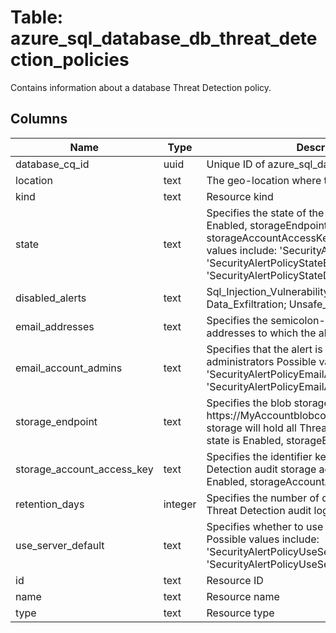 
# Table: azure_sql_database_db_threat_detection_policies
Contains information about a database Threat Detection policy.
## Columns
| Name        | Type           | Description  |
| ------------- | ------------- | -----  |
|database_cq_id|uuid|Unique ID of azure_sql_databases table (FK)|
|location|text|The geo-location where the resource lives|
|kind|text|Resource kind|
|state|text|Specifies the state of the policy If state is Enabled, storageEndpoint and storageAccountAccessKey are required Possible values include: 'SecurityAlertPolicyStateNew', 'SecurityAlertPolicyStateEnabled', 'SecurityAlertPolicyStateDisabled'|
|disabled_alerts|text|Sql_Injection_Vulnerability; Access_Anomaly; Data_Exfiltration; Unsafe_Action|
|email_addresses|text|Specifies the semicolon-separated list of e-mail addresses to which the alert is sent|
|email_account_admins|text|Specifies that the alert is sent to the account administrators Possible values include: 'SecurityAlertPolicyEmailAccountAdminsEnabled', 'SecurityAlertPolicyEmailAccountAdminsDisabled'|
|storage_endpoint|text|Specifies the blob storage endpoint (eg https://MyAccountblobcorewindowsnet) This blob storage will hold all Threat Detection audit logs If state is Enabled, storageEndpoint is required|
|storage_account_access_key|text|Specifies the identifier key of the Threat Detection audit storage account If state is Enabled, storageAccountAccessKey is required|
|retention_days|integer|Specifies the number of days to keep in the Threat Detection audit logs|
|use_server_default|text|Specifies whether to use the default server policy Possible values include: 'SecurityAlertPolicyUseServerDefaultEnabled', 'SecurityAlertPolicyUseServerDefaultDisabled'|
|id|text|Resource ID|
|name|text|Resource name|
|type|text|Resource type|
